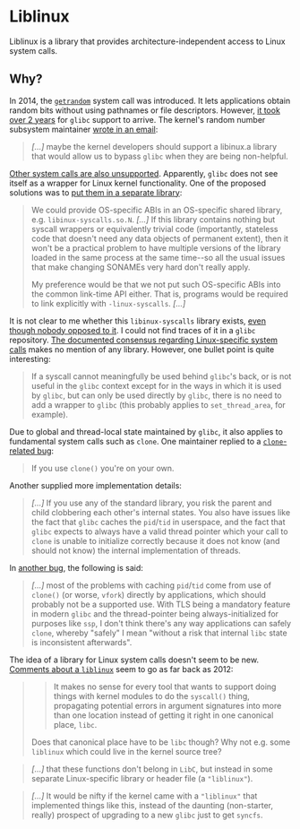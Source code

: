 # Liblinux

Liblinux is a library that provides architecture-independent access to Linux system calls.

## Why?

In 2014, the [`getrandom`][getrandom] system call was introduced.
It lets applications obtain random bits without using pathnames or file descriptors.
However, [it took over 2 years][long-road-to-getrandom()-in-glibc] for `glibc` support to arrive.
The kernel's random number subsystem maintainer [wrote in an email][email.theodore-ts'o]:

> _[...]_
> maybe the kernel developers should support a libinux.a library
> that would allow us to bypass `glibc` when they are being non-helpful.

[Other system calls are also unsupported][glibc-wrappers-for-(nearly-all)-linux-system-calls].
Apparently, `glibc` does not see itself as a wrapper for Linux kernel functionality.
One of the proposed solutions was to
[put them in a separate library][email.roland-mcgrath]:

> We could provide OS-specific ABIs in an OS-specific shared library,
> e.g. `libinux-syscalls.so.N`.
> _[...]_
> If this
> library contains nothing but syscall wrappers or equivalently trivial
> code (importantly, stateless code that doesn't need any data objects
> of permanent extent), then it won't be a practical problem to have
> multiple versions of the library loaded in the same process at the
> same time--so all the usual issues that make changing SONAMEs very
> hard don't really apply.
>
> My preference would be that we not put such OS-specific ABIs into the
> common link-time API either.  That is, programs would be required to
> link explicitly with `-linux-syscalls`.
> _[...]_

It is not clear to me whether this `libinux-syscalls` library exists,
[even though nobody opposed to it][email.carlos-o'donell].
I could not find traces of it in a `glibc` repository.
[The documented consensus regarding Linux-specific system calls][consensus]
makes no mention of any library.
However, one bullet point is quite interesting:

> If a syscall cannot meaningfully be used behind `glibc`'s back,
> or is not useful in the `glibc` context
> except for in the ways in which it is used by `glibc`,
> but can only be used directly by `glibc`,
> there is no need to add a wrapper to `glibc`
> (this probably applies to `set_thread_area`, for example).

Due to global and thread-local state maintained by `glibc`,
it also applies to fundamental system calls such as `clone`.
One maintainer replied to a [`clone`-related bug][clone(CLONE_VM)-fails]:

> If you use `clone()` you're on your own.

Another supplied more implementation details:

> _[...]_
> If you use any of the standard library,
> you risk the parent and child clobbering each other's internal states.
> You also have issues like the fact that `glibc` caches the `pid`/`tid` in userspace,
> and the fact that `glibc` expects to always have a valid thread pointer
> which your call to `clone` is unable to initialize correctly
> because it does not know (and should not know) the internal implementation of threads.

In [another bug][gettid()-should-have-a-wrapper], the following is said:

> _[...]_
> most of the problems with caching `pid`/`tid`
> come from use of `clone()` (or worse, `vfork`) directly by applications,
> which should probably not be a supported use.
> With TLS being a mandatory feature in modern `glibc`
> and the thread-pointer being always-initialized for purposes like `ssp`,
> I don't think there's any way applications can safely `clone`,
> whereby "safely"
> I mean "without a risk that internal `libc` state is inconsistent afterwards".

The idea of a library for Linux system calls doesn't seem to be new.
[Comments about a `liblinux`][glibc-and-the-kernel-user-space-api]
seem to go as far back as 2012:

>> It makes no sense for every tool that wants to support
>> doing things with kernel modules to do the `syscall()` thing,
>> propagating potential errors in argument signatures
>> into more than one location
>> instead of getting it right in one canonical place, `libc`.
>
> Does that canonical place have to be `libc` though?
> Why not e.g. some `liblinux` which could live in the kernel source tree?

> _[...]_
> that these functions don't belong in `LibC`,
> but instead in some separate Linux-specific library or header file (a `"liblinux"`).

> _[...]_
> It would be nifty if the kernel came with a `"liblinux"`
> that implemented things like this,
> instead of the daunting (non-starter, really)
> prospect of upgrading to a new `glibc` just to get `syncfs`.

[getrandom]: http://man7.org/linux/man-pages/man2/getrandom.2.html
[long-road-to-getrandom()-in-glibc]: https://lwn.net/Articles/711013/
[email.theodore-ts'o]: https://lwn.net/Articles/711053/

[glibc-wrappers-for-(nearly-all)-linux-system-calls]: https://lwn.net/Articles/655028/
[email.roland-mcgrath]: https://lwn.net/Articles/655034/

[email.carlos-o'donell]: https://lwn.net/Articles/655039/
[consensus]: https://sourceware.org/glibc/wiki/Consensus#WIP:_Kernel_syscalls_wrappers

[clone(CLONE_VM)-fails]: https://sourceware.org/bugzilla/show_bug.cgi?id=10311

[gettid()-should-have-a-wrapper]: https://sourceware.org/bugzilla/show_bug.cgi?id=6399

[glibc-and-the-kernel-user-space-api]: https://lwn.net/Articles/534682/
